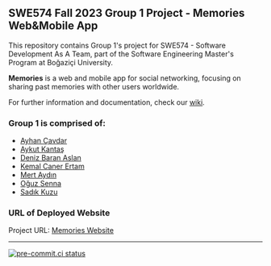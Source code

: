 ## SWE574 Fall 2023 Group 1 Project - Memories Web&Mobile App

This repository contains Group 1's project for SWE574 - Software Development As A Team, part of the Software Engineering Master's Program at Boğaziçi University.

**Memories** is a web and mobile app for social networking, focusing on sharing past memories with other users worldwide.

For further information and documentation, check our [wiki](https://github.com/SWE574-Fall2023-Group1/SWE574-Fall2023-G1/wiki).

### Group 1 is comprised of:
- [Ayhan Çavdar](https://github.com/ayhncvdr2)
- [Aykut Kantaş](https://github.com/aykutkantas)
- [Deniz Baran Aslan](https://github.com/dbaslan)
- [Kemal Caner Ertam](https://github.com/ckertam)
- [Mert Aydın](https://github.com/mert-aydin)
- [Oğuz Senna](https://github.com/oguzsenna)
- [Sadık Kuzu](https://github.com/sadikkuzu)

### URL of Deployed Website

Project URL: [Memories Website](http://34.66.132.236:3000/)

---

[![pre-commit.ci status](https://results.pre-commit.ci/badge/github/SWE574-Fall2023-Group1/SWE574-Fall2023-G1/main.svg)](https://results.pre-commit.ci/latest/github/SWE574-Fall2023-Group1/SWE574-Fall2023-G1/main)
